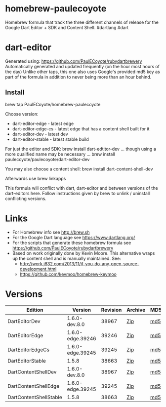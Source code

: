 homebrew-paulecoyote
====================

Homebrew formula that track the three different channels of release for the Google Dart Editor + SDK and Content Shell.  #dartlang #dart

dart-editor
===========

Generated using: https://github.com/PaulECoyote/rubydartbrewery
Automatically generated and updated frequently (on the hour most hours of the day)
Unlike other taps, this one also uses Google's provided md5 key as part of the formula in addition to never being more than an hour behind.

Install
-------
brew tap PaulECoyote/homebrew-paulecoyote

Choose version:
* dart-editor-edge - latest edge
* dart-editor-edge-cs - latest edge that has a content shell built for it
* dart-editor-dev - latest dev
* dart-editor-stable - latest stable build

For just the editor and SDK:
brew install dart-edtitor-dev
... though using a more qualified name may be necessary ...
brew install paulecoyote/paulecoyote/dart-editor-dev

You may also choose a content shell:
brew install dart-content-shell-dev

Afterwards use 
brew linkapps

This formula will conflict with dart, dart-editor and between versions of the dart-editors here.  Follow instructions given by brew to unlink / uninstall conflicting versions.

Links
=====
* For Homebrew info see http://brew.sh
* For the Google Dart language see https://www.dartlang.org/
* For the scripts that generate these homebrew formula see https://github.com/PaulECoyote/rubydartbrewery
* Based on work originally done by Kevin Moore. This alternative wraps up the content shell and is manually maintained.  See: 
    * http://work.j832.com/2013/11/if-you-do-any-open-source-development.html
    * https://github.com/kevmoo/homebrew-kevmoo

Versions
========
| Edition | Version | Revision | Archive | MD5 | Notes |
| ------- | ------- | -------- | ------- | --- | ----- |
| DartEditorDev | 1.6.0-dev.8.0 | 38967 | [Zip](https://storage.googleapis.com/dart-archive/channels/dev/release/38967/editor/darteditor-macos-x64.zip) | [md5](https://storage.googleapis.com/dart-archive/channels/dev/release/38967/editor/darteditor-macos-x64.zip.md5sum) | [Changes](https://storage.googleapis.com/dart-archive/channels/dev/release/latest/changelog.html) |
| DartEditorEdge | 1.6.0-edge.39246 | 39246 | [Zip](https://storage.googleapis.com/dart-archive/channels/be/raw/39246/editor/darteditor-macos-x64.zip) | [md5](https://storage.googleapis.com/dart-archive/channels/be/raw/39246/editor/darteditor-macos-x64.zip.md5sum) | - |
| DartEditorEdgeCs | 1.6.0-edge.39245 | 39245 | [Zip](https://storage.googleapis.com/dart-archive/channels/be/raw/39245/editor/darteditor-macos-x64.zip) | [md5](https://storage.googleapis.com/dart-archive/channels/be/raw/39245/editor/darteditor-macos-x64.zip.md5sum) | - |
| DartEditorStable | 1.5.8 | 38663 | [Zip](https://storage.googleapis.com/dart-archive/channels/stable/release/38663/editor/darteditor-macos-x64.zip) | [md5](https://storage.googleapis.com/dart-archive/channels/stable/release/38663/editor/darteditor-macos-x64.zip.md5sum) | [Changes](https://storage.googleapis.com/dart-archive/channels/stable/release/latest/changelog.html) |
| DartContentShellDev | 1.6.0-dev.8.0 | 38967 | [Zip](https://storage.googleapis.com/dart-archive/channels/dev/release/38967/dartium/content_shell-macos-ia32-release.zip) | [md5](https://storage.googleapis.com/dart-archive/channels/dev/release/38967/dartium/content_shell-macos-ia32-release.zip.md5sum) | - |
| DartContentShellEdge | 1.6.0-edge.39245 | 39245 | [Zip](https://storage.googleapis.com/dart-archive/channels/be/raw/39245/dartium/content_shell-macos-ia32-release.zip) | [md5](https://storage.googleapis.com/dart-archive/channels/be/raw/39245/dartium/content_shell-macos-ia32-release.zip.md5sum) | - |
| DartContentShellStable | 1.5.8 | 38663 | [Zip](https://storage.googleapis.com/dart-archive/channels/stable/release/38663/dartium/content_shell-macos-ia32-release.zip) | [md5](https://storage.googleapis.com/dart-archive/channels/stable/release/38663/dartium/content_shell-macos-ia32-release.zip.md5sum) | - |
